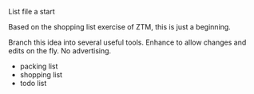 List file
a start

Based on the shopping list exercise of ZTM, this is just a beginning. 

Branch this idea into several useful tools. Enhance to allow changes and edits on the fly. 
No advertising. 

* packing list
* shopping list
* todo list
